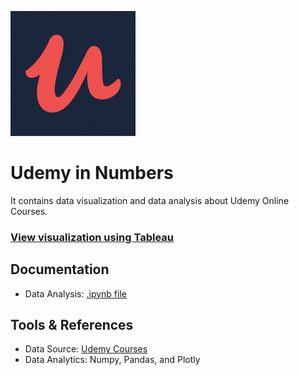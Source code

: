 ![alt text](img/udemy.png)

# Udemy in Numbers
It contains data visualization and data analysis about Udemy Online Courses.

### [View visualization using Tableau](https://public.tableau.com/profile/albert.bill.alroy#!/vizhome/UdemyOnlineCoursesinNumbers/Dashboard1)

## Documentation
- Data Analysis: [.ipynb file](https://nbviewer.jupyter.org/github/albertbill/Udemy-In-Numbers/blob/c37f8dc2a5891223e8ebca8d15079492cbe34137/udemy.ipynb)

## Tools & References
- Data Source: [Udemy Courses](https://www.kaggle.com/andrewmvd/udemy-courses)
- Data Analytics: Numpy, Pandas, and Plotly
